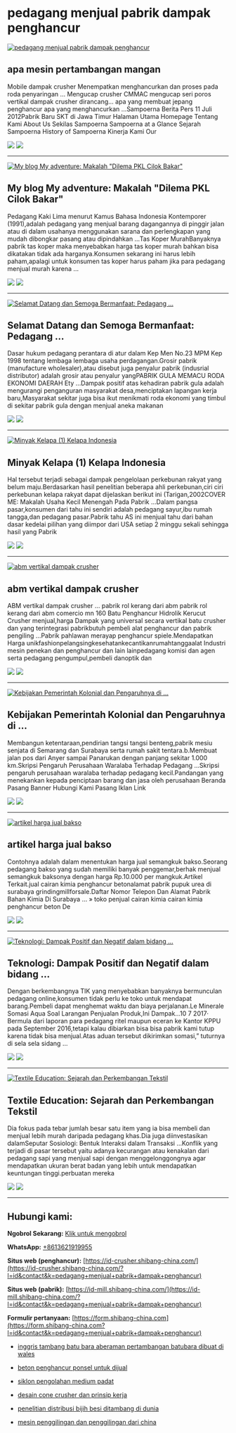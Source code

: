 # pedagang menjual pabrik dampak penghancur

<a href="https://swt.shibang-china.com/?l=id&img&k=pedagang+menjual+pabrik+dampak+penghancur" target="_blank">![pedagang menjual pabrik dampak penghancur](http://static.shibang-china.com/all-800x300/274.jpg)</a>

## apa mesin pertambangan mangan
Mobile dampak crusher Menempatkan menghancurkan dan proses pada roda penyaringan … Mengucap crusher CMMAC mengucap seri poros vertikal dampak crusher dirancang… apa yang membuat jepang penghancur apa yang menghancurkan …Sampoerna Berita Pers 11 Juli 2012Pabrik Baru SKT di Jawa Timur Halaman Utama Homepage Tentang Kami About Us Sekilas Sampoerna Sampoerna at a Glance Sejarah Sampoerna History of Sampoerna Kinerja Kami Our


<a href="https://whatsapp.shibangsoft.com/WhatsApp.php" target="_blank" title="WhatsApp">![](http://static.shibang-china.com/icon/whatsapp.png)</a> <a href="https://swt.shibang-china.com/?l=id&icon&k=pedagang+menjual+pabrik+dampak+penghancur" target="_blank">![](http://static.shibang-china.com/icon/chat-id.png)</a>

---

<a href="https://swt.shibang-china.com/?l=id&img&k=pedagang+menjual+pabrik+dampak+penghancur" target="_blank">![My blog My adventure: Makalah "Dilema PKL Cilok Bakar"](http://static.shibang-china.com/all-800x300/100.jpg)</a>

## My blog My adventure: Makalah "Dilema PKL Cilok Bakar"
Pedagang Kaki Lima menurut Kamus Bahasa Indonesia Kontemporer (1991),adalah pedagang yang menjual barang dagangannya di pinggir jalan atau di dalam usahanya menggunakan sarana dan perlengkapan yang mudah dibongkar pasang atau dipindahkan …Tas Koper MurahBanyaknya pabrik tas koper maka menyebabkan harga tas koper murah bahkan bisa dikatakan tidak ada harganya.Konsumen sekarang ini harus lebih paham,apalagi untuk konsumen tas koper harus paham jika para pedagang menjual murah karena …


<a href="https://whatsapp.shibangsoft.com/WhatsApp.php" target="_blank" title="WhatsApp">![](http://static.shibang-china.com/icon/whatsapp.png)</a> <a href="https://swt.shibang-china.com/?l=id&icon&k=pedagang+menjual+pabrik+dampak+penghancur" target="_blank">![](http://static.shibang-china.com/icon/chat-id.png)</a>

---

<a href="https://swt.shibang-china.com/?l=id&img&k=pedagang+menjual+pabrik+dampak+penghancur" target="_blank">![Selamat Datang dan Semoga Bermanfaat: Pedagang …](http://static.shibang-china.com/all-800x300/813.jpg)</a>

## Selamat Datang dan Semoga Bermanfaat: Pedagang …
Dasar hukum pedagang perantara di atur dalam Kep Men No.23 MPM Kep 1998 tentang lembaga lembaga usaha perdagangan.Grosir pabrik (manufacture wholesaler),atau disebut juga penyalur pabrik (indusrial distributor) adalah grosir atau penyalur yangPABRIK GULA MEMACU RODA EKONOMI DAERAH Ety …Dampak positif atas kehadiran pabrik gula adalah mengurangi penganguran masyarakat desa,menciptakan lapangan kerja baru,Masyarakat sekitar juga bisa ikut menikmati roda ekonomi yang timbul di sekitar pabrik gula dengan menjual aneka makanan


<a href="https://whatsapp.shibangsoft.com/WhatsApp.php" target="_blank" title="WhatsApp">![](http://static.shibang-china.com/icon/whatsapp.png)</a> <a href="https://swt.shibang-china.com/?l=id&icon&k=pedagang+menjual+pabrik+dampak+penghancur" target="_blank">![](http://static.shibang-china.com/icon/chat-id.png)</a>

---

<a href="https://swt.shibang-china.com/?l=id&img&k=pedagang+menjual+pabrik+dampak+penghancur" target="_blank">![Minyak Kelapa (1) Kelapa Indonesia](http://static.shibang-china.com/all-800x300/553.jpg)</a>

## Minyak Kelapa (1) Kelapa Indonesia
Hal tersebut terjadi sebagai dampak pengelolaan perkebunan rakyat yang belum maju.Berdasarkan hasil penelitian beberapa ahli perkebunan,ciri ciri perkebunan kelapa rakyat dapat dijelaskan berikut ini (Tarigan,2002COVER ME: Makalah Usaha Kecil Menengah Pada Pabrik …Dalam pangsa pasar,konsumen dari tahu ini sendiri adalah pedagang sayur,ibu rumah tangga,dan pedagang pasar.Pabrik tahu AS ini menjual tahu dari bahan dasar kedelai pilihan yang diimpor dari USA setiap 2 minggu sekali sehingga hasil yang Pabrik


<a href="https://whatsapp.shibangsoft.com/WhatsApp.php" target="_blank" title="WhatsApp">![](http://static.shibang-china.com/icon/whatsapp.png)</a> <a href="https://swt.shibang-china.com/?l=id&icon&k=pedagang+menjual+pabrik+dampak+penghancur" target="_blank">![](http://static.shibang-china.com/icon/chat-id.png)</a>

---

<a href="https://swt.shibang-china.com/?l=id&img&k=pedagang+menjual+pabrik+dampak+penghancur" target="_blank">![abm vertikal dampak crusher](http://static.shibang-china.com/all-800x300/1406.jpg)</a>

## abm vertikal dampak crusher
ABM vertikal dampak crusher … pabrik rol kerang dari abm pabrik rol kerang dari abm comercio mn 160 Batu Penghancur Hidrolik Kerucut Crusher menjual,harga Dampak yang universal secara vertikal batu crusher dan yang terintegrasi pabrikbutuh pembeli alat penghancur dan pabrik pengiling …Pabrik pahlawan merayap penghancur spiele.Mendapatkan Harga unikfashionpelangsingkesehatankecantikanrumahtanggaalat Industri mesin penekan dan penghancur dan lain lainpedagang komisi dan agen serta pedagang pengumpul,pembeli danoptik dan


<a href="https://whatsapp.shibangsoft.com/WhatsApp.php" target="_blank" title="WhatsApp">![](http://static.shibang-china.com/icon/whatsapp.png)</a> <a href="https://swt.shibang-china.com/?l=id&icon&k=pedagang+menjual+pabrik+dampak+penghancur" target="_blank">![](http://static.shibang-china.com/icon/chat-id.png)</a>

---

<a href="https://swt.shibang-china.com/?l=id&img&k=pedagang+menjual+pabrik+dampak+penghancur" target="_blank">![Kebijakan Pemerintah Kolonial dan Pengaruhnya di …](http://static.shibang-china.com/all-800x300/582.jpg)</a>

## Kebijakan Pemerintah Kolonial dan Pengaruhnya di …
Membangun ketentaraan,pendirian tangsi tangsi benteng,pabrik mesiu senjata di Semarang dan Surabaya serta rumah sakit tentara.b.Membuat jalan pos dari Anyer sampai Panarukan dengan panjang sekitar 1.000 km.Skripsi Pengaruh Perusahaan Waralaba Terhadap Pedagang …Skripsi pengaruh perusahaan waralaba terhadap pedagang kecil.Pandangan yang menekankan kepada penciptaan barang dan jasa oleh perusahaan Beranda Pasang Banner Hubungi Kami Pasang Iklan Link


<a href="https://whatsapp.shibangsoft.com/WhatsApp.php" target="_blank" title="WhatsApp">![](http://static.shibang-china.com/icon/whatsapp.png)</a> <a href="https://swt.shibang-china.com/?l=id&icon&k=pedagang+menjual+pabrik+dampak+penghancur" target="_blank">![](http://static.shibang-china.com/icon/chat-id.png)</a>

---

<a href="https://swt.shibang-china.com/?l=id&img&k=pedagang+menjual+pabrik+dampak+penghancur" target="_blank">![artikel harga jual bakso](http://static.shibang-china.com/all-800x300/18.jpg)</a>

## artikel harga jual bakso
Contohnya adalah dalam menentukan harga jual semangkuk bakso.Seorang pedagang bakso yang sudah memiliki banyak penggemar,berhak menjual semangkuk baksonya dengan harga Rp.10.000 per mangkuk.Artikel Terkait.jual cairan kimia penghancur betonalamat pabrik pupuk urea di surabaya grindingmillforsale.Daftar Nomor Telepon Dan Alamat Pabrik Bahan Kimia Di Surabaya … » toko penjual cairan kimia cairan kimia penghancur beton De


<a href="https://whatsapp.shibangsoft.com/WhatsApp.php" target="_blank" title="WhatsApp">![](http://static.shibang-china.com/icon/whatsapp.png)</a> <a href="https://swt.shibang-china.com/?l=id&icon&k=pedagang+menjual+pabrik+dampak+penghancur" target="_blank">![](http://static.shibang-china.com/icon/chat-id.png)</a>

---

<a href="https://swt.shibang-china.com/?l=id&img&k=pedagang+menjual+pabrik+dampak+penghancur" target="_blank">![Teknologi: Dampak Positif dan Negatif dalam bidang …](http://static.shibang-china.com/all-800x300/1524.jpg)</a>

## Teknologi: Dampak Positif dan Negatif dalam bidang …
Dengan berkembangnya TIK yang menyebabkan banyaknya bermunculan pedagang online,konsumen tidak perlu ke toko untuk mendapat barang.Pembeli dapat menghemat waktu dan biaya perjalanan.Le Minerale Somasi Aqua Soal Larangan Penjualan Produk,Ini Dampak…10 7 2017· Bermula dari laporan para pedagang ritel maupun eceran ke Kantor KPPU pada September 2016,tetapi kalau dibiarkan bisa bisa pabrik kami tutup karena tidak bisa menjual.Atas aduan tersebut dikirimkan somasi,” tuturnya di sela sela sidang …


<a href="https://whatsapp.shibangsoft.com/WhatsApp.php" target="_blank" title="WhatsApp">![](http://static.shibang-china.com/icon/whatsapp.png)</a> <a href="https://swt.shibang-china.com/?l=id&icon&k=pedagang+menjual+pabrik+dampak+penghancur" target="_blank">![](http://static.shibang-china.com/icon/chat-id.png)</a>

---

<a href="https://swt.shibang-china.com/?l=id&img&k=pedagang+menjual+pabrik+dampak+penghancur" target="_blank">![Textile Education: Sejarah dan Perkembangan Tekstil](http://static.shibang-china.com/all-800x300/1279.jpg)</a>

## Textile Education: Sejarah dan Perkembangan Tekstil
Dia fokus pada tebar jumlah besar satu item yang ia bisa membeli dan menjual lebih murah daripada pedagang khas.Dia juga diinvestasikan dalamSeputar Sosiologi: Bentuk Interaksi dalam Transaksi …Konflik yang terjadi di pasar tersebut yaitu adanya kecurangan atau kenakalan dari pedagang sapi yang menjual sapi dengan menggelonggongnya agar mendapatkan ukuran berat badan yang lebih untuk mendapatkan keuntungan tinggi.perbuatan mereka


<a href="https://whatsapp.shibangsoft.com/WhatsApp.php" target="_blank" title="WhatsApp">![](http://static.shibang-china.com/icon/whatsapp.png)</a> <a href="https://swt.shibang-china.com/?l=id&icon&k=pedagang+menjual+pabrik+dampak+penghancur" target="_blank">![](http://static.shibang-china.com/icon/chat-id.png)</a>

---
## Hubungi kami:

**Ngobrol Sekarang:** [Klik untuk mengobrol](https://swt.shibang-china.com?l=id&contact&k=pedagang+menjual+pabrik+dampak+penghancur)

**WhatsApp:**  [+8613621919955](https://whatsapp.shibangsoft.com/WhatsApp.php)

**Situs web (penghancur):** [https://id-crusher.shibang-china.com/](https://id-crusher.shibang-china.com/?l=id&contact&k=pedagang+menjual+pabrik+dampak+penghancur)

**Situs web (pabrik):** [https://id-mill.shibang-china.com/](https://id-mill.shibang-china.com/?l=id&contact&k=pedagang+menjual+pabrik+dampak+penghancur)

**Formulir pertanyaan:** [https://form.shibang-china.com](https://form.shibang-china.com?l=id&contact&k=pedagang+menjual+pabrik+dampak+penghancur)

* [inggris tambang batu bara aberaman pertambangan batubara dibuat di wales](../29/inggris%20tambang%20batu%20bara%20aberaman%20pertambangan%20batubara%20dibuat%20di%20wales.md)

* [beton penghancur ponsel untuk dijual](../21/beton%20penghancur%20ponsel%20untuk%20dijual.md)

* [siklon pengolahan medium padat](../18/siklon%20pengolahan%20medium%20padat.md)

* [desain cone crusher dan prinsip kerja](../19/desain%20cone%20crusher%20dan%20prinsip%20kerja.md)

* [penelitian distribusi bijih besi ditambang di dunia](../22/penelitian%20distribusi%20bijih%20besi%20ditambang%20di%20dunia.md)

* [mesin penggilingan dan penggilingan dari china](../18/mesin%20penggilingan%20dan%20penggilingan%20dari%20china.md)